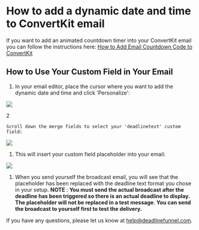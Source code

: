 # How to add a dynamic date and time to ConvertKit email

If you want to add an animated countdown timer into your ConvertKit email you can follow the instructions here: [How to Add Email Countdown Code to ConvertKit](http://documentation.deadlinefunnel.com/article/279-how-to-add-%20email-countdown-code-to-convertkit)

## How to Use Your Custom Field in Your Email

1. In your email editor, place the cursor where you want to add the dynamic date and time and click 'Personalize':

![](https://s3.amazonaws.com/helpscout.net/docs/assets/53974d6ce4b0c76107b109d1/images/5b6c7ac12c7d3a03f89d8654/file-jxhHSBh1s0.png)

2

```text
Scroll down the merge fields to select your 'deadlinetext' custom field:
```

![](https://s3.amazonaws.com/helpscout.net/docs/assets/53974d6ce4b0c76107b109d1/images/58827d1b2c7d3a4a60b95b1e/file-VwtFl1Avzv.png)

1. This will insert your custom field placeholder into your email:

![](https://s3.amazonaws.com/helpscout.net/docs/assets/53974d6ce4b0c76107b109d1/images/5b6c7a660428631d7a89d165/file-xrnmrO9cjo.png)

1. When you send yourself the broadcast email, you will see that the placeholder has been replaced with the deadline text format you chose in your setup. **NOTE** : **You must send the actual broadcast after the deadline has been triggered so there is an actual deadline to display. The placeholder will not be replaced in a test message**. **You can send the broadcast to yourself first to test the delivery.**

If you have any questions, please let us know at [help@deadlinefunnel.com](mailto:mailto:help@deadlinefunnel.com).

